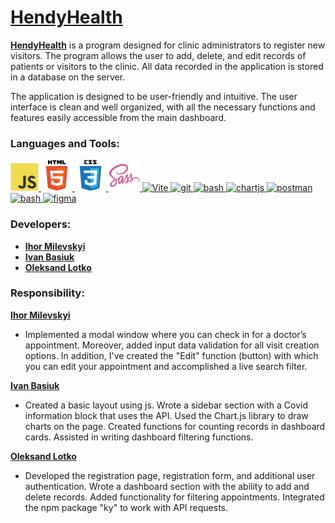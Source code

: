 # [**HendyHealth**](https://banzay700.github.io/StepProject-HendyHealth/)

[**HendyHealth**](https://banzay700.github.io/StepProject-HendyHealth/) is a program designed for clinic administrators to register new visitors. The program allows the user to add, delete, and edit records of patients or visitors to the clinic. All data recorded in the application is stored in a database on the server.

The application is designed to be user-friendly and intuitive. The user interface is clean and well organized, with all the necessary functions and features easily accessible from the main dashboard.

### Languages and Tools:

<p align="left"> 
<a href="https://developer.mozilla.org/en-US/docs/Web/JavaScript" title="JavaScript" target="_blank" rel="noreferrer"> <img src="https://raw.githubusercontent.com/devicons/devicon/master/icons/javascript/javascript-original.svg" alt="javascript" width="45" height="45"/> </a> 
<a href="https://www.w3.org/html/" title="HTML" target="_blank" rel="noreferrer"> <img src="https://raw.githubusercontent.com/devicons/devicon/master/icons/html5/html5-original-wordmark.svg" alt="html5" width="50" height="50"/> </a>
<a href="https://www.w3schools.com/css/" title="CSS" target="_blank" rel="noreferrer"> <img src="https://raw.githubusercontent.com/devicons/devicon/master/icons/css3/css3-original-wordmark.svg" alt="css3" width="50" height="50"/> </a> 
<a href="https://sass-lang.com" title="Sass"  target="_blank" rel="noreferrer"> <img src="https://raw.githubusercontent.com/devicons/devicon/master/icons/sass/sass-original.svg" alt="sass" width="50" height="50"/> </a>
<a href="https://vitejs.dev/" title="Vite" target="_blank" rel="noreferrer"> <img src="https://upload.wikimedia.org/wikipedia/commons/f/f1/Vitejs-logo.svg" alt="Vite" width="50" height="50"/> </a>
<a href="https://git-scm.com/" title="Git" target="_blank" rel="noreferrer"> <img src="https://www.vectorlogo.zone/logos/git-scm/git-scm-icon.svg" alt="git" width="50" height="50"/> </a> 
<a href="https://www.gnu.org/software/bash/" title="Bash" target="_blank" rel="noreferrer"><img src="https://www.vectorlogo.zone/logos/gnu_bash/gnu_bash-icon.svg" alt="bash" width="50" height="50"/> </a>
<a href="https://www.chartjs.org" target="_blank" rel="noreferrer"> <img src="https://www.chartjs.org/media/logo-title.svg" alt="chartjs" width="50" height="50"/> </a>
<a href="https://postman.com" target="_blank" rel="noreferrer"> <img src="https://www.vectorlogo.zone/logos/getpostman/getpostman-icon.svg" alt="postman" width="50" height="50"/> </a>
<a href="https://www.npmjs.com/package/ky" title="Ky" target="_blank" rel="noreferrer"><img src="https://raw.githubusercontent.com/sindresorhus/ky/HEAD/media/logo.svg" alt="bash" width="50" height="50"/> </a>
<a href="https://www.figma.com/" title="Figma"  target="_blank" rel="noreferrer"> <img src="https://www.vectorlogo.zone/logos/figma/figma-icon.svg" alt="figma" width="50" height="50"/> </a>
</p>

### Developers:

-  [**Ihor Milevskyi**](https://github.com/IgorMilya)
-  [**Ivan Basiuk**](https://github.com/IvanBasss)
-  [**Oleksand Lotko**](https://github.com/Banzay700)

### Responsibility:

[**Ihor Milevskyi**](https://github.com/IgorMilya)

- Implemented a modal window where you can check in for a doctor’s appointment. Moreover, added input data validation for all visit creation options. In addition, I've created the "Edit" function (button) with which you can edit your appointment and accomplished a live search filter.

[**Ivan Basiuk**](https://github.com/IvanBasss)

-  Сreated a basic layout using js. Wrote a sidebar section with a Covid information block that uses the API. Used the Chart.js library to draw charts on the page. Created functions for counting records in dashboard cards. Assisted in writing dashboard filtering functions.

[**Oleksand Lotko**](https://github.com/Banzay700)

- Developed the registration page, registration form, and additional user authentication. Wrote a dashboard section with the ability to add and delete records. Added functionality for filtering appointments. Integrated the npm package "ky" to work with API requests.


